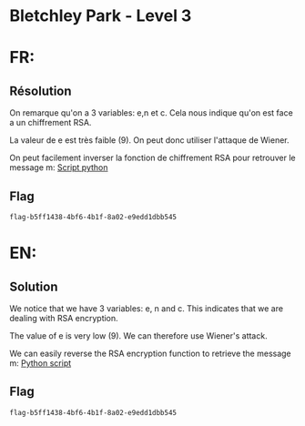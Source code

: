 # Bletchley Park - Level 3

# FR:

## Résolution

On remarque qu'on a 3 variables: e,n et c. Cela nous indique qu'on est face a un chiffrement RSA. 

La valeur de e est très faible (9). On peut donc utiliser l'attaque de Wiener.

On peut facilement inverser la fonction de chiffrement RSA pour retrouver le message m: [Script python](solve.py)

## Flag
`flag-b5ff1438-4bf6-4b1f-8a02-e9edd1dbb545`

# EN:

## Solution

We notice that we have 3 variables: e, n and c. This indicates that we are dealing with RSA encryption.

The value of e is very low (9). We can therefore use Wiener's attack.

We can easily reverse the RSA encryption function to retrieve the message m: [Python script](solve.py)

## Flag
`flag-b5ff1438-4bf6-4b1f-8a02-e9edd1dbb545`